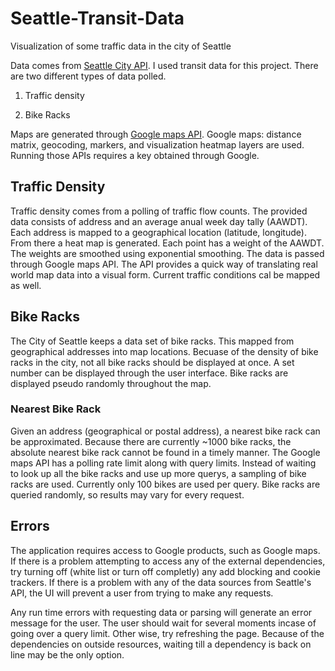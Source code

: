# Seattle-Transit-Data
Visualization of some traffic data in the city of Seattle

Data comes from [Seattle City API](https://data.seattle.gov/). I used transit data for this project. There are two
different types of data polled.

1. Traffic density

2. Bike Racks

Maps are generated through [Google maps API](https://developers.google.com/maps/). Google maps: distance matrix,
geocoding, markers, and visualization heatmap layers are used. Running those APIs requires a key obtained through
Google.

## Traffic Density
Traffic density comes from a polling of traffic flow counts. The provided data consists of address and an average anual
week day tally (AAWDT). Each address is mapped to a geographical location (latitude, longitude). From there a heat map is
generated. Each point has a weight of the AAWDT. The weights are smoothed using exponential smoothing. The data is
passed through Google maps API. The API provides a quick way of translating real world map data into a visual form.
Current traffic conditions cal be mapped as well.

## Bike Racks
The City of Seattle keeps a data set of bike racks. This mapped from geographical addresses into map locations. Becuase
of the density of bike racks in the city, not all bike racks should be displayed at once. A set number can be displayed
through the user interface. Bike racks are displayed pseudo randomly throughout the map.

### Nearest Bike Rack
Given an address (geographical or postal address), a nearest bike rack can be approximated. Because there are currently
~1000 bike racks, the absolute nearest bike rack cannot be found in a timely manner. The Google maps API has a polling
rate limit along with query limits. Instead of waiting to look up all the bike racks and use up more querys, a sampling
of bike racks are used. Currently only 100 bikes are used per query. Bike racks are queried randomly, so results may
vary for every request.

## Errors
The application requires access to Google products, such as Google maps. If there is a problem attempting to access any
of the external dependencies, try turning off (white list or turn off completly) any add blocking and cookie trackers.
If there is a problem with any of the data sources from Seattle's API, the UI will prevent a user from trying to make
any requests.

Any run time errors with requesting data or parsing will generate an error message for the user. The user should wait
for several moments incase of going over a query limit. Other wise, try refreshing the page. Because of the dependencies
on outside resources, waiting till a dependency is back on line may be the only option.
